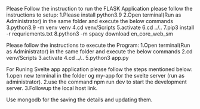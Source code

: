 Please Follow the instruction to run the FLASK Application
please follow the instructions to setup:
1.Please install python3.9
2.Open terminal(Run as Administrator) in the same folder and execute the below commands
3.python3.9 -m venv venv
4.cd venv/Scripts
5.activate
6.cd ../..
7.pip3 install -r requriements.txt
8.python3 -m spacy download en_core_web_sm

Please follow the instructions to execute the Program:
1.Open terminal(Run as Administrator) in the same folder and execute the below commands
2.cd venv/Scripts
3.activate
4.cd ../..
5.python3 app.py

For Runing Svelte app application please follow the  steps mentioned below:
1.open new terminal in the folder og my-app for the  svelte server (run as administrator).
2.use the command npm run dev  to start the development server. 
3.Followup the local host link.


Use mongodb for the saving the details and updating them.